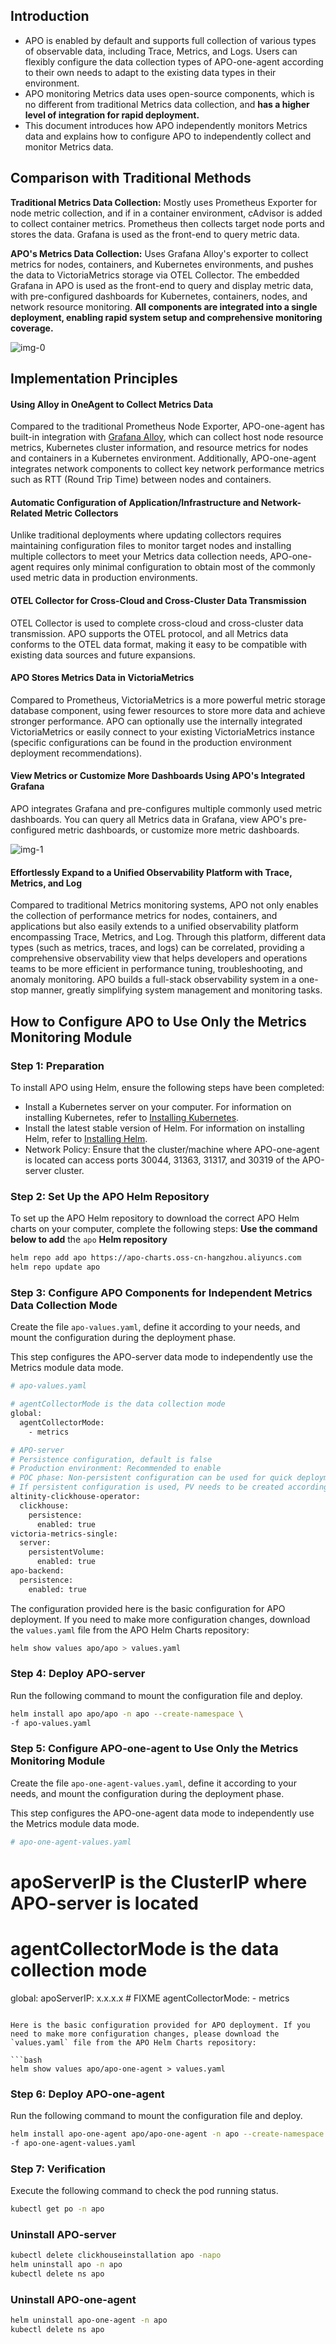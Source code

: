 ## Introduction
+ APO is enabled by default and supports full collection of various types of observable data, including Trace, Metrics, and Logs. Users can flexibly configure the data collection types of APO-one-agent according to their own needs to adapt to the existing data types in their environment.
+ APO monitoring Metrics data uses open-source components, which is no different from traditional Metrics data collection, and **has a higher level of integration for rapid deployment.**
+ This document introduces how APO independently monitors Metrics data and explains how to configure APO to independently collect and monitor Metrics data.

## Comparison with Traditional Methods
**Traditional Metrics Data Collection:** Mostly uses Prometheus Exporter for node metric collection, and if in a container environment, cAdvisor is added to collect container metrics. Prometheus then collects target node ports and stores the data. Grafana is used as the front-end to query metric data.

**APO's Metrics Data Collection:** Uses Grafana Alloy's exporter to collect metrics for nodes, containers, and Kubernetes environments, and pushes the data to VictoriaMetrics storage via OTEL Collector. The embedded Grafana in APO is used as the front-end to query and display metric data, with pre-configured dashboards for Kubernetes, containers, nodes, and network resource monitoring. **All components are integrated into a single deployment, enabling rapid system setup and comprehensive monitoring coverage.**

![img-0](/img/Independent%20Metrics%20Module%20img-0.jpg)

## Implementation Principles
#### Using Alloy in OneAgent to Collect Metrics Data
Compared to the traditional Prometheus Node Exporter, APO-one-agent has built-in integration with [Grafana Alloy](https://grafana.com/docs/alloy/latest/), which can collect host node resource metrics, Kubernetes cluster information, and resource metrics for nodes and containers in a Kubernetes environment. Additionally, APO-one-agent integrates network components to collect key network performance metrics such as RTT (Round Trip Time) between nodes and containers.

#### Automatic Configuration of Application/Infrastructure and Network-Related Metric Collectors
Unlike traditional deployments where updating collectors requires maintaining configuration files to monitor target nodes and installing multiple collectors to meet your Metrics data collection needs, APO-one-agent requires only minimal configuration to obtain most of the commonly used metric data in production environments.

#### OTEL Collector for Cross-Cloud and Cross-Cluster Data Transmission
OTEL Collector is used to complete cross-cloud and cross-cluster data transmission. APO supports the OTEL protocol, and all Metrics data conforms to the OTEL data format, making it easy to be compatible with existing data sources and future expansions.

#### APO Stores Metrics Data in VictoriaMetrics
Compared to Prometheus, VictoriaMetrics is a more powerful metric storage database component, using fewer resources to store more data and achieve stronger performance. APO can optionally use the internally integrated VictoriaMetrics or easily connect to your existing VictoriaMetrics instance (specific configurations can be found in the production environment deployment recommendations).

#### View Metrics or Customize More Dashboards Using APO's Integrated Grafana
APO integrates Grafana and pre-configures multiple commonly used metric dashboards. You can query all Metrics data in Grafana, view APO's pre-configured metric dashboards, or customize more metric dashboards.

![img-1](/img/Independent%20Metrics%20Module%20img-1.png)

#### Effortlessly Expand to a Unified Observability Platform with Trace, Metrics, and Log
Compared to traditional Metrics monitoring systems, APO not only enables the collection of performance metrics for nodes, containers, and applications but also easily extends to a unified observability platform encompassing Trace, Metrics, and Log. Through this platform, different data types (such as metrics, traces, and logs) can be correlated, providing a comprehensive observability view that helps developers and operations teams to be more efficient in performance tuning, troubleshooting, and anomaly monitoring. APO builds a full-stack observability system in a one-stop manner, greatly simplifying system management and monitoring tasks.

## How to Configure APO to Use Only the Metrics Monitoring Module
### Step 1: Preparation
To install APO using Helm, ensure the following steps have been completed:

+ Install a Kubernetes server on your computer. For information on installing Kubernetes, refer to [Installing Kubernetes](https://kubernetes.io/docs/setup/).
+ Install the latest stable version of Helm. For information on installing Helm, refer to [Installing Helm](https://helm.sh/docs/intro/install/).
+ Network Policy: Ensure that the cluster/machine where APO-one-agent is located can access ports 30044, 31363, 31317, and 30319 of the APO-server cluster.

### Step 2: Set Up the APO Helm Repository
To set up the APO Helm repository to download the correct APO Helm charts on your computer, complete the following steps: **Use the command below to add** the `apo` **Helm repository**

```bash
helm repo add apo https://apo-charts.oss-cn-hangzhou.aliyuncs.com
helm repo update apo
```

### Step 3: Configure APO Components for Independent Metrics Data Collection Mode
Create the file `apo-values.yaml`, define it according to your needs, and mount the configuration during the deployment phase.

This step configures the APO-server data mode to independently use the Metrics module data mode.

```bash
# apo-values.yaml

# agentCollectorMode is the data collection mode
global:
  agentCollectorMode:
    - metrics

# APO-server 
# Persistence configuration, default is false
# Production environment: Recommended to enable
# POC phase: Non-persistent configuration can be used for quick deployment
# If persistent configuration is used, PV needs to be created according to PVC
altinity-clickhouse-operator:
  clickhouse:
    persistence:
      enabled: true
victoria-metrics-single:
  server:
    persistentVolume:
      enabled: true
apo-backend:
  persistence: 
    enabled: true
```

The configuration provided here is the basic configuration for APO deployment. If you need to make more configuration changes, download the `values.yaml` file from the APO Helm Charts repository:

```bash
helm show values apo/apo > values.yaml
```

### Step 4: Deploy APO-server
Run the following command to mount the configuration file and deploy.

```bash
helm install apo apo/apo -n apo --create-namespace \
-f apo-values.yaml
```

### Step 5: Configure APO-one-agent to Use Only the Metrics Monitoring Module
Create the file `apo-one-agent-values.yaml`, define it according to your needs, and mount the configuration during the deployment phase.

This step configures the APO-one-agent data mode to independently use the Metrics module data mode.

```bash
# apo-one-agent-values.yaml
```

# apoServerIP is the ClusterIP where APO-server is located
# agentCollectorMode is the data collection mode
global:
  apoServerIP: x.x.x.x # FIXME
  agentCollectorMode:
    - metrics
```

Here is the basic configuration provided for APO deployment. If you need to make more configuration changes, please download the `values.yaml` file from the APO Helm Charts repository:

```bash
helm show values apo/apo-one-agent > values.yaml
```

### Step 6: Deploy APO-one-agent
Run the following command to mount the configuration file and deploy.

```bash
helm install apo-one-agent apo/apo-one-agent -n apo --create-namespace \
-f apo-one-agent-values.yaml
```

### Step 7: Verification
Execute the following command to check the pod running status.

```bash
kubectl get po -n apo
```

### Uninstall APO-server
```bash
kubectl delete clickhouseinstallation apo -napo
helm uninstall apo -n apo
kubectl delete ns apo
```

### Uninstall APO-one-agent
```bash
helm uninstall apo-one-agent -n apo
kubectl delete ns apo
```
